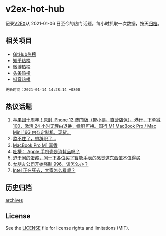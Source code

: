 # v2ex-hot-hub

 记录[V2EX](https://www.v2ex.com/)从 2021-01-06 日至今的热门话题。每小时抓取一次数据，按天[归档](archives)。
 
 ## 相关项目

- [GitHub热榜](https://github.com/lonnyzhang423/github-hot-hub)
- [知乎热榜](https://github.com/lonnyzhang423/zhihu-hot-hub)
- [微博热榜](https://github.com/lonnyzhang423/weibo-hot-hub)
- [头条热榜](https://github.com/lonnyzhang423/toutiao-hot-hub)
- [抖音热榜](https://github.com/lonnyzhang423/douyin-hot-hub)


 `更新时间：2021-01-14 14:28:14 +0800`

## 热议话题

1. [苹果团十周年！原封 iPhone 12 澳门版（带小票，直营店保）、港行，下单减 100，激活 24 小时无理由退换，绿屏可换。国行 M1 MacBook Pro / Mac Mini 16G 内存定制机，现货。](https://www.v2ex.com/t/744798)
1. [熬不住了，想辞职了…](https://www.v2ex.com/t/744757)
1. [MacBook Pro M1 真香](https://www.v2ex.com/t/744579)
1. [吐槽： Apple 手机壳是消耗品吗？](https://www.v2ex.com/t/744608)
1. [迫于闲的蛋疼，问一下各位买了智能手表的感觉这东西值不值得买](https://www.v2ex.com/t/744609)
1. [女朋友公司开始强制 996，该怎么办？](https://www.v2ex.com/t/744589)
1. [Intel 正在死去，大家怎么看呢？](https://www.v2ex.com/t/744868)

## 历史归档

[archives](archives)

## License

See the [LICENSE](LICENSE) file for license rights and limitations (MIT).
